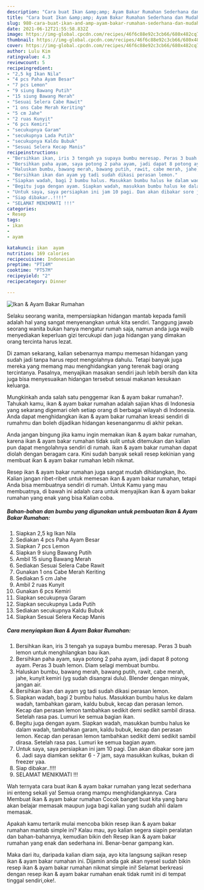 ```yaml
---
description: "Cara buat Ikan &amp;amp; Ayam Bakar Rumahan Sederhana dan Mudah Dibuat"
title: "Cara buat Ikan &amp;amp; Ayam Bakar Rumahan Sederhana dan Mudah Dibuat"
slug: 980-cara-buat-ikan-and-amp-ayam-bakar-rumahan-sederhana-dan-mudah-dibuat
date: 2021-06-12T21:55:58.832Z
image: https://img-global.cpcdn.com/recipes/46f6c88e92c3cb66/680x482cq70/ikan-ayam-bakar-rumahan-foto-resep-utama.jpg
thumbnail: https://img-global.cpcdn.com/recipes/46f6c88e92c3cb66/680x482cq70/ikan-ayam-bakar-rumahan-foto-resep-utama.jpg
cover: https://img-global.cpcdn.com/recipes/46f6c88e92c3cb66/680x482cq70/ikan-ayam-bakar-rumahan-foto-resep-utama.jpg
author: Lulu Kim
ratingvalue: 4.3
reviewcount: 5
recipeingredient:
- "2,5 kg Ikan Nila"
- "4 pcs Paha Ayam Besar"
- "7 pcs Lemon"
- "9 siung Bawang Putih"
- "15 siung Bawang Merah"
- "Sesuai Selera Cabe Rawit"
- "1 ons Cabe Merah Keriting"
- "5 cm Jahe"
- "2 ruas Kunyit"
- "6 pcs Kemiri"
- "secukupnya Garam"
- "secukupnya Lada Putih"
- "secukupnya Kaldu Bubuk"
- "Sesuai Selera Kecap Manis"
recipeinstructions:
- "Bersihkan ikan, iris 3 tengah ya supaya bumbu meresap. Peras 3 buah lemon untuk menghilangkan bau ikan."
- "Bersihkan paha ayam, saya potong 2 paha ayam, jadi dapat 8 potong ayam. Peras 3 buah lemon. Diam selagi membuat bumbu."
- "Haluskan bumbu, bawang merah, bawang putih, rawit, cabe merah, jahe, kunyit kemiri (yg sudah disangrai dulu). Blender dengan minyak, jangan air."
- "Bersihkan ikan dan ayam yg tadi sudah dikasi perasan lemon."
- "Siapkan wadah, bagi 2 bumbu halus. Masukkan bumbu halus ke dalam wadah, tambahkan garam, kaldu bubuk, kecap dan perasan lemon. Kecap dan perasan lemon tambahkan sedikit demi sedikit sambil dirasa. Setelah rasa pas. Lumuri ke semua bagian ikan."
- "Begitu juga dengan ayam. Siapkan wadah, masukkan bumbu halus ke dalam wadah, tambahkan garam, kaldu bubuk, kecap dan perasan lemon. Kecap dan perasan lemon tambahkan sedikit demi sedikit sambil dirasa. Setelah rasa pas. Lumuri ke semua bagian ayam."
- "Untuk saya, saya persiapkan ini jam 10 pagi. Dan akan dibakar sore jam 6. Jadi saya diamkan sekitar 6 - 7 jam, saya masukkan kulkas, bukan di freezer yaa."
- "Siap dibakar..!!!!"
- "SELAMAT MENIKMATI !!!"
categories:
- Resep
tags:
- ikan
- 
- ayam

katakunci: ikan  ayam 
nutrition: 169 calories
recipecuisine: Indonesian
preptime: "PT14M"
cooktime: "PT57M"
recipeyield: "2"
recipecategory: Dinner

---
```



![Ikan &amp; Ayam Bakar Rumahan](https://img-global.cpcdn.com/recipes/46f6c88e92c3cb66/680x482cq70/ikan-ayam-bakar-rumahan-foto-resep-utama.jpg)

Selaku seorang wanita, mempersiapkan hidangan mantab kepada famili adalah hal yang sangat menyenangkan untuk kita sendiri. Tanggung jawab seorang  wanita bukan hanya mengatur rumah saja, namun anda juga wajib menyediakan keperluan gizi tercukupi dan juga hidangan yang dimakan orang tercinta harus lezat.

Di zaman  sekarang, kalian sebenarnya mampu memesan hidangan yang sudah jadi tanpa harus repot mengolahnya dahulu. Tetapi banyak juga mereka yang memang mau menghidangkan yang terenak bagi orang tercintanya. Pasalnya, menyajikan masakan sendiri jauh lebih bersih dan kita juga bisa menyesuaikan hidangan tersebut sesuai makanan kesukaan keluarga. 



Mungkinkah anda salah satu penggemar ikan &amp; ayam bakar rumahan?. Tahukah kamu, ikan &amp; ayam bakar rumahan adalah sajian khas di Indonesia yang sekarang digemari oleh setiap orang di berbagai wilayah di Indonesia. Anda dapat menghidangkan ikan &amp; ayam bakar rumahan kreasi sendiri di rumahmu dan boleh dijadikan hidangan kesenanganmu di akhir pekan.

Anda jangan bingung jika kamu ingin memakan ikan &amp; ayam bakar rumahan, karena ikan &amp; ayam bakar rumahan tidak sulit untuk ditemukan dan kalian pun dapat mengolahnya sendiri di rumah. ikan &amp; ayam bakar rumahan dapat diolah dengan beragam cara. Kini sudah banyak sekali resep kekinian yang membuat ikan &amp; ayam bakar rumahan lebih nikmat.

Resep ikan &amp; ayam bakar rumahan juga sangat mudah dihidangkan, lho. Kalian jangan ribet-ribet untuk memesan ikan &amp; ayam bakar rumahan, tetapi Anda bisa membuatnya sendiri di rumah. Untuk Kamu yang mau membuatnya, di bawah ini adalah cara untuk menyajikan ikan &amp; ayam bakar rumahan yang enak yang bisa Kalian coba.

<!--inarticleads1-->

##### Bahan-bahan dan bumbu yang digunakan untuk pembuatan Ikan &amp; Ayam Bakar Rumahan:

1. Siapkan 2,5 kg Ikan Nila
1. Sediakan 4 pcs Paha Ayam Besar
1. Siapkan 7 pcs Lemon
1. Siapkan 9 siung Bawang Putih
1. Ambil 15 siung Bawang Merah
1. Sediakan Sesuai Selera Cabe Rawit
1. Gunakan 1 ons Cabe Merah Keriting
1. Sediakan 5 cm Jahe
1. Ambil 2 ruas Kunyit
1. Gunakan 6 pcs Kemiri
1. Siapkan secukupnya Garam
1. Siapkan secukupnya Lada Putih
1. Sediakan secukupnya Kaldu Bubuk
1. Siapkan Sesuai Selera Kecap Manis




<!--inarticleads2-->

##### Cara menyiapkan Ikan &amp; Ayam Bakar Rumahan:

1. Bersihkan ikan, iris 3 tengah ya supaya bumbu meresap. Peras 3 buah lemon untuk menghilangkan bau ikan.
1. Bersihkan paha ayam, saya potong 2 paha ayam, jadi dapat 8 potong ayam. Peras 3 buah lemon. Diam selagi membuat bumbu.
1. Haluskan bumbu, bawang merah, bawang putih, rawit, cabe merah, jahe, kunyit kemiri (yg sudah disangrai dulu). Blender dengan minyak, jangan air.
1. Bersihkan ikan dan ayam yg tadi sudah dikasi perasan lemon.
1. Siapkan wadah, bagi 2 bumbu halus. Masukkan bumbu halus ke dalam wadah, tambahkan garam, kaldu bubuk, kecap dan perasan lemon. Kecap dan perasan lemon tambahkan sedikit demi sedikit sambil dirasa. Setelah rasa pas. Lumuri ke semua bagian ikan.
1. Begitu juga dengan ayam. Siapkan wadah, masukkan bumbu halus ke dalam wadah, tambahkan garam, kaldu bubuk, kecap dan perasan lemon. Kecap dan perasan lemon tambahkan sedikit demi sedikit sambil dirasa. Setelah rasa pas. Lumuri ke semua bagian ayam.
1. Untuk saya, saya persiapkan ini jam 10 pagi. Dan akan dibakar sore jam 6. Jadi saya diamkan sekitar 6 - 7 jam, saya masukkan kulkas, bukan di freezer yaa.
1. Siap dibakar..!!!!
1. SELAMAT MENIKMATI !!!




Wah ternyata cara buat ikan &amp; ayam bakar rumahan yang lezat sederhana ini enteng sekali ya! Semua orang mampu menghidangkannya. Cara Membuat ikan &amp; ayam bakar rumahan Cocok banget buat kita yang baru akan belajar memasak maupun juga bagi kalian yang sudah ahli dalam memasak.

Apakah kamu tertarik mulai mencoba bikin resep ikan &amp; ayam bakar rumahan mantab simple ini? Kalau mau, ayo kalian segera siapin peralatan dan bahan-bahannya, kemudian bikin deh Resep ikan &amp; ayam bakar rumahan yang enak dan sederhana ini. Benar-benar gampang kan. 

Maka dari itu, daripada kalian diam saja, ayo kita langsung sajikan resep ikan &amp; ayam bakar rumahan ini. Dijamin anda gak akan nyesel sudah bikin resep ikan &amp; ayam bakar rumahan nikmat simple ini! Selamat berkreasi dengan resep ikan &amp; ayam bakar rumahan enak tidak rumit ini di tempat tinggal sendiri,oke!.

